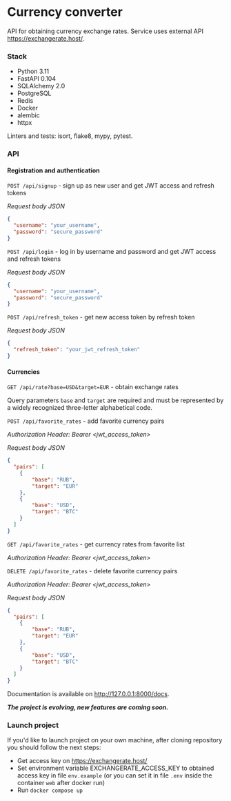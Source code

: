 # Currency converter

API for obtaining currency exchange rates. Service uses external API https://exchangerate.host/.

### Stack

- Python 3.11
- FastAPI 0.104
- SQLAlchemy 2.0
- PostgreSQL
- Redis
- Docker
- alembic
- httpx

Linters and tests: isort, flake8, mypy, pytest.

### API

#### Registration and authentication

```POST /api/signup``` - sign up as new user and get JWT access and refresh tokens

_Request body JSON_

```json
{
  "username": "your_username",
  "password": "secure_password"
}
```

```POST /api/login``` - log in by username and password and get JWT access and refresh tokens

_Request body JSON_

```json
{
  "username": "your_username",
  "password": "secure_password"
}
```

```POST /api/refresh_token``` - get new access token by refresh token

_Request body JSON_

```json
{
  "refresh_token": "your_jwt_refresh_token"
}
```

#### Currencies

```GET /api/rate?base=USD&target=EUR``` - obtain exchange rates

Query parameters ```base``` and ```target``` are required and must be represented by a widely recognized three-letter alphabetical code.

```POST /api/favorite_rates``` - add favorite currency pairs

_Authorization Header: Bearer <jwt_access_token>_

_Request body JSON_

```json
{
  "pairs": [
    {
        "base": "RUB",
        "target": "EUR"
    },
    {
        "base": "USD",
        "target": "BTC"
    }
  ]
}
```

```GET /api/favorite_rates``` - get currency rates from favorite list

_Authorization Header: Bearer <jwt_access_token>_

```DELETE /api/favorite_rates``` - delete favorite currency pairs

_Authorization Header: Bearer <jwt_access_token>_

_Request body JSON_

```json
{
  "pairs": [
    {
        "base": "RUB",
        "target": "EUR"
    },
    {
        "base": "USD",
        "target": "BTC"
    }
  ]
}
```

Documentation is available on http://127.0.0.1:8000/docs.

***The project is evolving, new features are coming soon.***

### Launch project

If you'd like to launch project on your own machine, after cloning repository you should follow the next steps:

- Get access key on https://exchangerate.host/
- Set environment variable EXCHANGERATE_ACCESS_KEY to obtained access key in file ```env.example``` (or you can set it in file ```.env``` inside the container ```web``` after docker run)
- Run ```docker compose up```
 